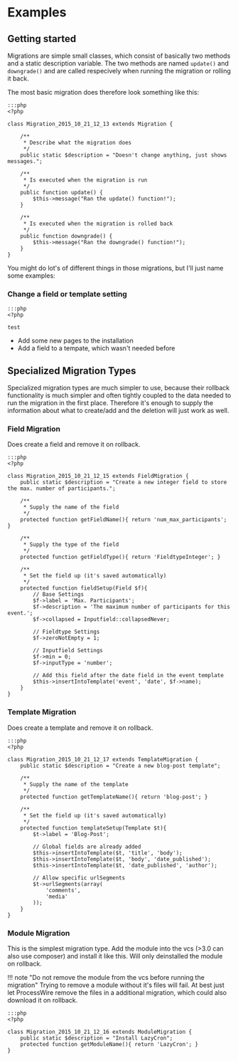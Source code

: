# Examples 

## Getting started

Migrations are simple small classes, which consist of basically two methods and a static description variable. The two methods are named `update()` and `downgrade()` and are called respecively when running the migration or rolling it back.

The most basic migration does therefore look something like this:

```
:::php
<?php

class Migration_2015_10_21_12_13 extends Migration {
	
	/**
	 * Describe what the migration does
	 */
	public static $description = "Doesn't change anything, just shows messages.";

	/**
	 * Is executed when the migration is run
	 */
	public function update() {
		$this->message("Ran the update() function!");
	}

	/**
	 * Is executed when the migration is rolled back
	 */
	public function downgrade() {
		$this->message("Ran the downgrade() function!");
	}
}
```

You might do lot's of different things in those migrations, but I'll just name some examples:

### Change a field or template setting  

```
:::php
<?php

test
```

- Add some new pages to the installation
- Add a field to a tempate, which wasn't needed before


## Specialized Migration Types

Specialized migration types are much simpler to use, because their rollback functionality is much simpler and often tightly coupled to the data needed to run the migration in the first place. Therefore it's enough to supply the information about what to create/add and the deletion will just work as well.

### Field Migration

Does create a field and remove it on rollback.

```
:::php
<?php

class Migration_2015_10_21_12_15 extends FieldMigration {
	public static $description = "Create a new integer field to store the max. number of participants.";

	/**
	 * Supply the name of the field
	 */
	protected function getFieldName(){ return 'num_max_participants'; }

	/**
	 * Supply the type of the field
	 */
	protected function getFieldType(){ return 'FieldtypeInteger'; }

	/**
	 * Set the field up (it's saved automatically)
	 */
	protected function fieldSetup(Field $f){
		// Base Settings
		$f->label = 'Max. Participants';
		$f->description = 'The maximum number of participants for this event.';
		$f->collapsed = Inputfield::collapsedNever;

		// Fieldtype Settings
		$f->zeroNotEmpty = 1;

		// Inputfield Settings
		$f->min = 0;
		$f->inputType = 'number';

		// Add this field after the date field in the event template
		$this->insertIntoTemplate('event', 'date', $f->name);
	}
}
```

### Template Migration

Does create a template and remove it on rollback.

```
:::php
<?php

class Migration_2015_10_21_12_17 extends TemplateMigration {
	public static $description = "Create a new blog-post template";

	/**
	 * Supply the name of the template
	 */
	protected function getTemplateName(){ return 'blog-post'; }

	/**
	 * Set the field up (it's saved automatically)
	 */
	protected function templateSetup(Template $t){
		$t->label = 'Blog-Post';

		// Global fields are already added
		$this->insertIntoTemplate($t, 'title', 'body');
		$this->insertIntoTemplate($t, 'body', 'date_published');
		$this->insertIntoTemplate($t, 'date_published', 'author');

		// Allow specific urlSegments
		$t->urlSegments(array(
			'comments',
			'media'
		));
	}
}
```

### Module Migration

This is the simplest migration type. Add the module into the vcs (>3.0 can also use composer) and install it like this. Will only deinstalled the module on rollback.

!!! note "Do not remove the module from the vcs before running the migration"
		Trying to remove a module without it's files will fail. At best just let ProcessWire remove the files in a additional migration, which could also download it on rollback.

```
:::php
<?php

class Migration_2015_10_21_12_16 extends ModuleMigration {
	public static $description = "Install LazyCron";
	protected function getModuleName(){ return 'LazyCron'; }
}
```